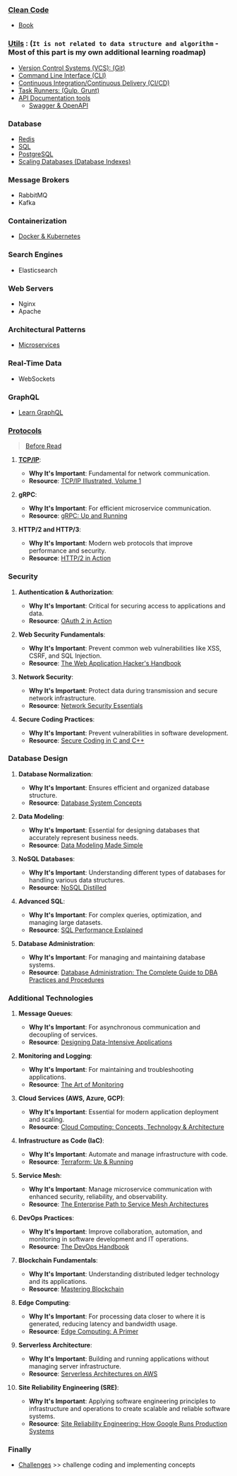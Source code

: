 ### [Clean Code](./Clean%20Code/)
- [Book](https://github.com/jnguyen095/clean-code/blob/master/Clean.Code.A.Handbook.of.Agile.Software.Craftsmanship.pdf)

### [Utils](./Utils/) : (`It is not related to data structure and algorithm` - Most of this part is my own additional learning roadmap)
- [Version Control Systems (VCS): (Git)](./Utils/VCS/)
- [Command Line Interface (CLI)](./Utils/CLI)
- [Continuous Integration/Continuous Delivery (CI/CD)](./Utils/CI-CD)
- [Task Runners: (Gulp, Grunt)](./Utils/Task-Runners)
- [API Documentation tools](./Utils/API-Documentation)
  - [Swagger & OpenAPI](https://github.com/m-mdy-m/openapi-learning)

### Database
- [Redis](https://github.com/m-mdy-m/Redis-Learning)
- [SQL](https://github.com/m-mdy-m/SQL-DeepDiveLearning)
- [PostgreSQL](https://github.com/m-mdy-m/Mastering-PostgreSQL)
- [Scaling Databases (Database Indexes)](https://www.freecodecamp.org/news/database-indexing-at-a-glance-bb50809d48bd/)

### Message Brokers
- RabbitMQ
- Kafka

### Containerization
- [Docker & Kubernetes](https://github.com/m-mdy-m/docker-deep-dive)

### Search Engines
- Elasticsearch

### Web Servers
- Nginx
- Apache

### Architectural Patterns
- [Microservices](https://github.com/m-mdy-m/microservices-explorer)

### Real-Time Data
- WebSockets

### GraphQL
- [Learn GraphQL](https://github.com/m-mdy-m/learn_graphql)

### [**Protocols**](./Utils/Protocols/)

> [Before Read](./Utils/Protocols/1.Please_Read./)

1. [**TCP/IP**](./Utils/Protocols/TCP-IP/):
   - **Why It's Important**: Fundamental for network communication.
   - **Resource**: [TCP/IP Illustrated, Volume 1](https://www.pearson.com/store/p/tcp-ip-illustrated-volume-1-the-protocols/P100000135613)

2. **gRPC**:
   - **Why It's Important**: For efficient microservice communication.
   - **Resource**: [gRPC: Up and Running](https://www.oreilly.com/library/view/grpc-up-and/9781492058328/)

3. **HTTP/2 and HTTP/3**:
   - **Why It's Important**: Modern web protocols that improve performance and security.
   - **Resource**: [HTTP/2 in Action](https://www.manning.com/books/http2-in-action)

### **Security**
1. **Authentication & Authorization**:
   - **Why It's Important**: Critical for securing access to applications and data.
   - **Resource**: [OAuth 2 in Action](https://www.manning.com/books/oauth-2-in-action)

2. **Web Security Fundamentals**:
   - **Why It's Important**: Prevent common web vulnerabilities like XSS, CSRF, and SQL Injection.
   - **Resource**: [The Web Application Hacker's Handbook](https://www.wiley.com/en-us/The+Web+Application+Hacker's+Handbook%3A+Finding+and+Exploiting+Security+Flaws%2C+2nd+Edition-p-9781118026471)

3. **Network Security**:
   - **Why It's Important**: Protect data during transmission and secure network infrastructure.
   - **Resource**: [Network Security Essentials](https://www.pearson.com/store/p/network-security-essentials-applications-and-standards/P100000774536)

4. **Secure Coding Practices**:
   - **Why It's Important**: Prevent vulnerabilities in software development.
   - **Resource**: [Secure Coding in C and C++](https://www.pearson.com/store/p/secure-coding-in-c-and-c-plus-plus/P100000188054)

### **Database Design**
1. **Database Normalization**:
   - **Why It's Important**: Ensures efficient and organized database structure.
   - **Resource**: [Database System Concepts](https://www.db-book.com/)

2. **Data Modeling**:
   - **Why It's Important**: Essential for designing databases that accurately represent business needs.
   - **Resource**: [Data Modeling Made Simple](https://technicspub.com/data-modeling-made-simple/)

3. **NoSQL Databases**:
   - **Why It's Important**: Understanding different types of databases for handling various data structures.
   - **Resource**: [NoSQL Distilled](https://www.pearson.com/store/p/nosql-distilled-a-brief-guide-to-the-emerging-world-of-polyglot-persistence/P100000630100)

4. **Advanced SQL**:
   - **Why It's Important**: For complex queries, optimization, and managing large datasets.
   - **Resource**: [SQL Performance Explained](https://sql-performance-explained.com/)

5. **Database Administration**:
   - **Why It's Important**: For managing and maintaining database systems.
   - **Resource**: [Database Administration: The Complete Guide to DBA Practices and Procedures](https://www.pearson.com/store/p/database-administration/P100000289881)

### **Additional Technologies**

1. **Message Queues**:
   - **Why It's Important**: For asynchronous communication and decoupling of services.
   - **Resource**: [Designing Data-Intensive Applications](https://www.oreilly.com/library/view/designing-data-intensive-applications/9781491903063/)

2. **Monitoring and Logging**:
   - **Why It's Important**: For maintaining and troubleshooting applications.
   - **Resource**: [The Art of Monitoring](https://www.artofmonitoring.com/)

3. **Cloud Services (AWS, Azure, GCP)**:
   - **Why It's Important**: Essential for modern application deployment and scaling.
   - **Resource**: [Cloud Computing: Concepts, Technology & Architecture](https://www.pearson.com/store/p/cloud-computing-concepts-technology-architecture/P100000684090)

4. **Infrastructure as Code (IaC)**:
   - **Why It's Important**: Automate and manage infrastructure with code.
   - **Resource**: [Terraform: Up & Running](https://www.oreilly.com/library/view/terraform-up/9781492046905/)

5. **Service Mesh**:
   - **Why It's Important**: Manage microservice communication with enhanced security, reliability, and observability.
   - **Resource**: [The Enterprise Path to Service Mesh Architectures](https://www.oreilly.com/library/view/the-enterprise-path/9781492059868/)

6. **DevOps Practices**:
   - **Why It's Important**: Improve collaboration, automation, and monitoring in software development and IT operations.
   - **Resource**: [The DevOps Handbook](https://www.oreilly.com/library/view/the-devops-handbook/9781457191381/)

7. **Blockchain Fundamentals**:
   - **Why It's Important**: Understanding distributed ledger technology and its applications.
   - **Resource**: [Mastering Blockchain](https://www.packtpub.com/product/mastering-blockchain-fourth-edition/9781803241067)

8. **Edge Computing**:
   - **Why It's Important**: For processing data closer to where it is generated, reducing latency and bandwidth usage.
   - **Resource**: [Edge Computing: A Primer](https://www.oreilly.com/library/view/edge-computing/9781492043294/)

9. **Serverless Architecture**:
   - **Why It's Important**: Building and running applications without managing server infrastructure.
   - **Resource**: [Serverless Architectures on AWS](https://www.oreilly.com/library/view/serverless-architectures-on/9781492059882/)

10. **Site Reliability Engineering (SRE)**:
    - **Why It's Important**: Applying software engineering principles to infrastructure and operations to create scalable and reliable software systems.
    - **Resource**: [Site Reliability Engineering: How Google Runs Production Systems](https://sre.google/sre-book/table-of-contents/)

### Finally
- [Challenges](https://github.com/m-mdy-m/algorithms-data-structures/tree/main/9.Additional-Concept/Challenges) >> challenge coding and implementing concepts